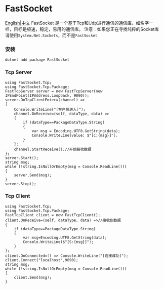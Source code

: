# FastSocket
[English](README.md)|[中文](README_ZH_CN.md)
FastSocket 是一个基于Tcp和Udp进行通信的通信库，如名字一样，目标是极速，稳定，易用的通信库。
注意：如果您正在寻找纯粹的Socket库请使用`System.Net.Sockets`，而不是`FastSocket`

### 安装
```
dotnet add package FastSocket
```
### Tcp Server
```
using FastSocket.Tcp;
using FastSocket.Tcp.Package;
FastTcpServer server = new FastTcpServer(new IPEndPoint(IPAddress.Loopback, 9090));
server.OnTcpClientEnter=(channel) =>
{
    Console.WriteLine("[客户端进入]");
    channel.OnReceive=(self, dataType, data) =>
    {
        if (dataType==PackageDataType.String)
        {
            var msg = Encoding.UTF8.GetString(data);
            Console.WriteLine(value: $"[C:{msg}]");
        }
    };
    channel.StartReceive();//开始接收数据
};
server.Start();
string msg;
while (!string.IsNullOrEmpty(msg = Console.ReadLine())) 
{
    server.Send(msg);
}
server.Stop();
```
### Tcp Client
```
using FastSocket.Tcp;
using FastSocket.Tcp.Package;
FastTcpClient client = new FastTcpClient();
client.OnReceive=(self, dataType, data) =>//接收到数据
{
    if (dataType==PackageDataType.String)
    {
        var msg=Encoding.UTF8.GetString(data);
        Console.WriteLine($"[S:{msg}]");
    }
};
client.OnConnected=() => Console.WriteLine("[连接成功]");
client.Connect("localhost",9090);
string msg;
while (!string.IsNullOrEmpty(msg = Console.ReadLine())) 
{
    client.Send(msg);
}
```


